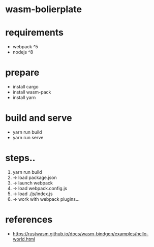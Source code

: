 # wasm-bolierplate

# requirements
- webpack ^5
- nodejs ^8


# prepare
- install cargo
- install wasm-pack
- install yarn

# build and serve
- yarn run build
- yarn run serve



# steps..
1. yarn run build
1. -> load package.json
1. -> launch webpack
1. -> load webpack.config.js
1. -> load ./js/index.js
1. -> work with webpack plugins...

# references
- https://rustwasm.github.io/docs/wasm-bindgen/examples/hello-world.html
